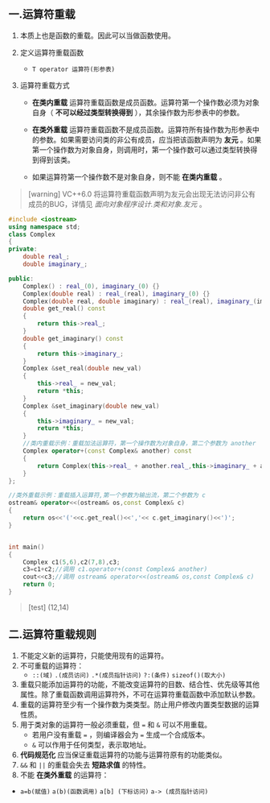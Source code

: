 ## 一.运算符重载
1.	本质上也是函数的重载。因此可以当做函数使用。
2.	定义运算符重载函数
	
	+	`T operator 运算符(形参表)`
3.	运算符重载方式
	+ **在类内重载** 运算符重载函数是成员函数。运算符第一个操作数必须为对象自身（ **不可以经过类型转换得到** ），其余操作数为形参表中的参数。
	
	+ **在类外重载** 运算符重载函数不是成员函数。运算符所有操作数为形参表中的参数。如果需要访问类的非公有成员，应当把该函数声明为 **友元** 。如果第一个操作数为对象自身，则调用时，第一个操作数可以通过类型转换得到得到该类。
	
	+	如果运算符第一个操作数不是对象自身，则不能 **在类内重载** 。
	
	
>[warning] VC++6.0 将运算符重载函数声明为友元会出现无法访问非公有成员的BUG，详情见 *面向对象程序设计.类和对象.友元* 。

```c++
#include <iostream>
using namespace std;
class Complex
{
private:
    double real_;
    double imaginary_;

public:
    Complex() : real_(0), imaginary_(0) {}
    Complex(double real) : real_(real), imaginary_(0) {}
    Complex(double real, double imaginary) : real_(real), imaginary_(imaginary) {}
    double get_real() const
    {
        return this->real_;
    }
    double get_imaginary() const
    {
        return this->imaginary_;
    }
    Complex &set_real(double new_val) 
    {
        this->real_ = new_val;
        return *this;
    }
    Complex &set_imaginary(double new_val)
    {
        this->imaginary_ = new_val;
        return *this;
    }
	//类内重载示例：重载加法运算符，第一个操作数为对象自身，第二个参数为 another
	Complex operator+(const Complex& another) const
	{
		return Complex(this->real_ + another.real_,this->imaginary_ + another.imaginary_);
	}
};

//类外重载示例：重载插入运算符,第一个参数为输出流，第二个参数为 c
ostream& operator<<(ostream& os,const Complex& c)
{
	return os<<'('<<c.get_real()<<','<< c.get_imaginary()<<')';
}


int main()
{
    Complex c1(5,6),c2(7,8),c3;
	c3=c1+c2;//调用 c1.operator+(const Complex& another)
	cout<<c3;//调用 ostream& operator<<(ostream& os,const Complex& c)
    return 0;
}
```

>[test]
>(12,14)

## 二.运算符重载规则
1.	不能定义新的运算符，只能使用现有的运算符。
2.	不可重载的运算符：
	+	 `::(域)` `.(成员访问)` `.*(成员指针访问)` `?:(条件)` `sizeof()(取大小)`
3.	重载只能添加运算符的功能，不能改变运算符的目数、结合性、优先级等其他属性。除了重载函数调用运算符外，不可在运算符重载函数中添加默认参数。
4.	重载的运算符至少有一个操作数为类类型。防止用户修改内置类型数据的运算性质。
5.	用于类对象的运算符一般必须重载，但 `=` 和 `&` 可以不用重载。
	+	若用户没有重载 `=` ，则编译器会为 `=` 生成一个合成版本。
	+	`&` 可以作用于任何类型，表示取地址。
6.	**代码规范化** 应当保证重载运算符的功能与运算符原有的功能类似。
7.	 `&&` 和 `||` 的重载会失去 **短路求值** 的特性。
8.	不能 **在类外重载**  的运算符：
   +	`a=b(赋值)` `a(b)(函数调用)` `a[b] (下标访问)` `a-> (成员指针访问)`

